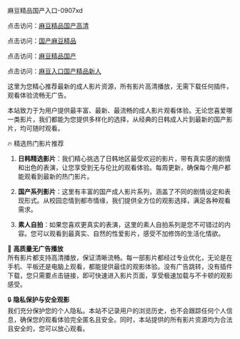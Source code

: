 麻豆精品国产入口-0907xd

点击访问：<a href="https://heiliaowzu4ur.pages.dev">麻豆精品国产高清</a>

点击访问：<a href="https://heiliaoxwd5i8.pages.dev">国产麻豆精品</a>

点击访问：<a href="https://heiliaoe8ajia.pages.dev">麻豆精品国产</a>

点击访问：<a href="https://heiliaoow5kzm.pages.dev">麻豆入口国产精品新人</a>


这里为您精心推荐最新的成人影片资源，所有影片高清播放，无需下载任何插件，观看体验流畅无广告。

本站致力于为用户提供最丰富、最新、最流畅的成人影片观看体验。无论您喜爱哪一类影片，我们都能为您提供多样化的选择，从经典的日韩成人片到最新的国产影片，均可随时观看。

🔥 精选热门影片推荐

1. **日韩精选影片**：我们精心挑选了日韩地区最受欢迎的影片，带有真实感的剧情和出色的表演，让您享受到无与伦比的观看体验。每周更新，确保每个用户都能观看到最新的热门影片。

2. **国产系列影片**：这里有丰富的国产成人影片系列，涵盖了不同的剧情设定和表现形式。从校园恋情到都市情缘，我们提供全方位的观影选择，满足各种观看需求。

3. **素人自拍**：如果您喜欢更真实的表演，这里的素人自拍系列是您不可错过的内容。您可以观看到最真实、自然的性爱影片，感受不加修饰的生活化情欲。

🎥 **高质量无广告播放**  
所有影片都支持高清播放，保证清晰流畅。每一部影片都经过专业优化，无论是在手机、平板还是电脑上观看，都能提供最佳的观影体验。没有广告跳转，没有插件下载，您只需要点击链接，即可快速进入影片页面，享受极速加载与不卡顿的观影感受。

🔒 **隐私保护与安全观影**  
我们充分保护您的个人隐私。本站不记录用户的浏览历史，也不会跟踪任何个人信息，确保您的观看体验完全匿名且安全。同时，本站提供的所有影片资源均为合法且安全的，您可以放心观看。

<span style="display:none;">[Canonical link]( https://github.com/dd098/78906 ）</span>

